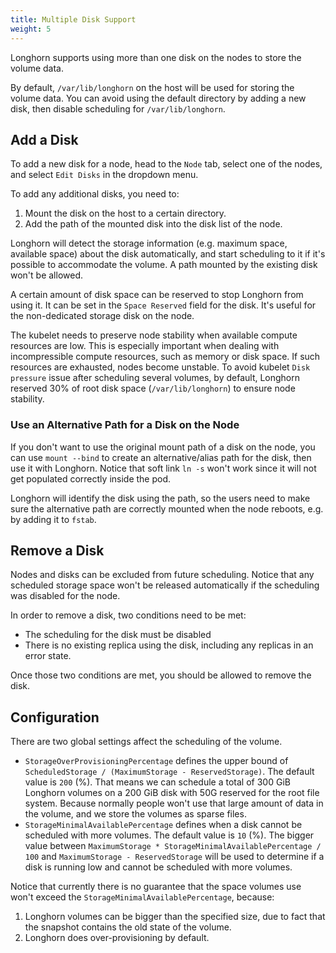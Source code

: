 ```yaml
---
title: Multiple Disk Support
weight: 5
---
```


Longhorn supports using more than one disk on the nodes to store the volume data.

By default, `/var/lib/longhorn` on the host will be used for storing the volume data. You can avoid using the default directory by adding a new disk, then disable scheduling for `/var/lib/longhorn`.

## Add a Disk

To add a new disk for a node, head to the `Node` tab, select one of the nodes, and select `Edit Disks` in the dropdown menu.

To add any additional disks, you need to:
1. Mount the disk on the host to a certain directory.
2. Add the path of the mounted disk into the disk list of the node.

Longhorn will detect the storage information (e.g. maximum space, available space) about the disk automatically, and start scheduling to it if it's possible to accommodate the volume. A path mounted by the existing disk won't be allowed.

A certain amount of disk space can be reserved to stop Longhorn from using it. It can be set in the `Space Reserved` field for the disk. It's useful for the non-dedicated storage disk on the node. 

The kubelet needs to preserve node stability when available compute resources are low. This is especially important when dealing with incompressible compute resources, such as memory or disk space. If such resources are exhausted, nodes become unstable. To avoid kubelet `Disk pressure` issue after scheduling several volumes, by default, Longhorn reserved 30% of root disk space (`/var/lib/longhorn`) to ensure node stability.

### Use an Alternative Path for a Disk on the Node

If you don't want to use the original mount path of a disk on the node, you can use `mount --bind` to create an alternative/alias path for the disk, then use it with Longhorn. Notice that soft link `ln -s` won't work since it will not get populated correctly inside the pod.

Longhorn will identify the disk using the path, so the users need to make sure the alternative path are correctly mounted when the node reboots, e.g. by adding it to `fstab`.

## Remove a Disk
Nodes and disks can be excluded from future scheduling. Notice that any scheduled storage space won't be released automatically if the scheduling was disabled for the node.

In order to remove a disk, two conditions need to be met:
- The scheduling for the disk must be disabled
- There is no existing replica using the disk, including any replicas in an error state.

Once those two conditions are met, you should be allowed to remove the disk.

## Configuration
There are two global settings affect the scheduling of the volume.

- `StorageOverProvisioningPercentage` defines the upper bound of `ScheduledStorage / (MaximumStorage - ReservedStorage)`. The default value is `200` (%). That means we can schedule a total of 300 GiB Longhorn volumes on a 200 GiB disk with 50G reserved for the root file system. Because normally people won't use that large amount of data in the volume, and we store the volumes as sparse files.
- `StorageMinimalAvailablePercentage` defines when a disk cannot be scheduled with more volumes. The default value is `10` (%). The bigger value between `MaximumStorage * StorageMinimalAvailablePercentage / 100` and `MaximumStorage - ReservedStorage` will be used to determine if a disk is running low and cannot be scheduled with more volumes.

Notice that currently there is no guarantee that the space volumes use won't exceed the `StorageMinimalAvailablePercentage`, because:
1. Longhorn volumes can be bigger than the specified size, due to fact that the snapshot contains the old state of the volume.
2. Longhorn does over-provisioning by default.